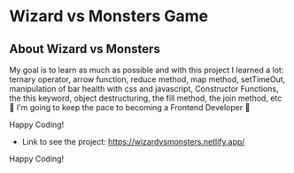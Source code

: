 # Wizard vs Monsters Game

## About Wizard vs Monsters

My goal is to learn as much as possible and with this project I learned a lot: ternary operator, arrow function, reduce method, map method, setTimeOut, manipulation of bar health with css and javascript, Constructor Functions, the this keyword, object destructuring, the fill method, the join method, etc 🎉 I'm going to keep the pace to becoming a Frontend Developer 🚀

Happy Coding!

- Link to see the project: https://wizardvsmonsters.netlify.app/

Happy Coding!
